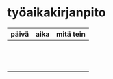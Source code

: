 # työaikakirjanpito

| päivä | aika | mitä tein  |
| :----:|:-----| :-----|
|  |     |  |
|  |     |  |
|  |     |  |
|  |     |  |
|  |     |  |
|  |     |  |
|  |     |  |
|  |     |  |
|  |     |  |
|  |     |  |
|  |     |  |
|  |     |  | 
